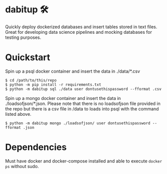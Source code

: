 # dabitup 🛠
Quickly deploy dockerized databases and insert tables stored in text files. Great for developing data science pipelines and mocking databases for testing purposes.

# Quickstart

Spin up a psql docker container and insert the data in ./data/*.csv

```
$ cd /path/to/this/repo
$ python -m pip install -r requirements.txt
$ python -m dabitup sql ./data user dontusethispassword --fformat .csv
```
Spin up a mongo docker container and insert the data in ./loadsofjson/*.json.
Please note that there is no loadsofjson file provided in the repo but there is a csv file in /data to loads into psql with the command listed above.

```
$ python -m dabitup mongo ./loadsofjson/ user dontusethispassword --fformat .json
```

# Dependencies
Must have docker and docker-compose installed and able to execute ```docker ps``` without sudo.

